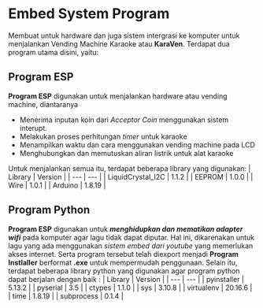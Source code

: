 Embed System Program
===
Membuat untuk hardware dan juga sistem intergrasi ke komputer untuk menjalankan Vending Machine Karaoke atau <b>KaraVen</b>. Terdapat dua program utama disini, yaitu:
## Program ESP
<b>Program ESP</b> digunakan untuk menjalankan hardware atau vending machine, diantaranya
- Menerima inputan koin dari <i>Acceptor Coin</i> menggunakan sistem interupt. 
- Melakukan proses perhitungan <i>timer</i> untuk karaoke
- Menampilkan waktu dan cara menggunakan vending machine pada LCD
- Menghubungkan dan memutuskan aliran listrik untuk alat karaoke

Untuk menjalankan semua itu, terdapat beberapa library yang digunakan:
| Library | Version |
| ---     | ---   |
| LiquidCrystal_I2C | 1.1.2 |
| EEPROM | 1.0.0 |
| Wire | 1.0.1 |
| Arduino | 1.8.19 |
## Program Python
<b>Program ESP</b> digunakan untuk <b><i>menghidupkan dan mematikan adapter wifi</i></b> pada komputer agar lagu tidak dapat diputar. Hal ini, dikarenakan untuk lagu yang ada menggunakan <i>sistem embed dari youtube</i> yang memerlukan akses internet. Serta program tersebut telah diexport menjadi <b>Program Instlaller</b> berformat <b>.exe</b> untuk mempermudah penggunaan. Selain itu, terdapat beberapa library python yang digunakan agar program python dapat berjalan dengan baik :
| Library | Version |
| ---     | ---   |
| pyinstaller | 5.13.2 |
| pyserial | 3.5 |
| ctypes | 1.1.0 |
| sys | 3.10.8 |
| virtualenv | 20.16.6 |
| time | 1.8.19 |
| subprocess | 0.1.4 |